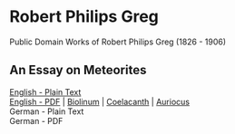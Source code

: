# Robert Philips Greg

Public Domain Works of Robert Philips Greg (1826 - 1906)

## An Essay on Meteorites

[English - Plain Text](an-essay-on-meteorites/full-text-english.md)  
[English - PDF](https://cdn.solaranamnesis.com/RPGreg/greg_essay_on_meteorites_1855_english.pdf) | [Biolinum](https://cdn.solaranamnesis.com/RPGreg/greg_essay_on_meteorites_1855_english_biolinum.pdf) | [Coelacanth](https://cdn.solaranamnesis.com/RPGreg/greg_essay_on_meteorites_1855_english_coelacanth.pdf) | [Auriocus](https://cdn.solaranamnesis.com/RPGreg/greg_essay_on_meteorites_1855_english_aurical.pdf)  
German - Plain Text  
German - PDF  
